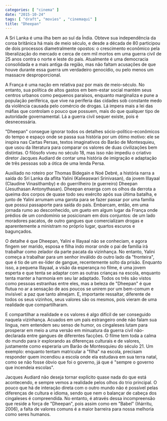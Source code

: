 ```yaml
---
categories: [ "cinema" ]
date: "2015-10-24"
tags: [ "draft", "movies" , "cinemaqui" ]
title: "Dheepan"
---
```

A Sri Lanka é uma ilha bem ao sul da Índia. Obteve sua independência
da coroa britânica há mais de meio século, e desde a década de
80 participou de dois processos diametralmente opostos: o crescimento
econômico pela liberalização do mercado e cerca de cem mil mortos em
uma guerra civil de 25 anos contra o norte e leste do país. Atualmente
é uma democracia consolidada e a mais antiga da região, mas não faltam
acusações de que houve durante essa guerra um verdadeiro genocídio,
ou pelo menos um massacre desproporcional.

A França é uma nação em relativa paz por mais de meio-século. No
entanto, sua política de altos gastos em bem-estar social mantém seus
centros urbanos como pequenos paraísos, enquanto marginaliza e pune a
população periférica, que vive na periferia das cidades sob constante
medo da violência causada pelo comércio de drogas. Lá impera mais a
lei das máfias que controlam o pouco que possuem, mais do que qualquer
tipo de autoridade governamental. Lá a guerra civil sequer existe,
pois é desnecessária.

"Dheepan" consegue ignorar todos os detalhes sócio-político-econômicos
do tempo e espaço onde se passa sua história por um ótimo motivo:
ele se inspira nas Cartas Persas, textos imaginativos do Barão de
Montesquieu, que usou da literatura para comparar os valores de duas
civilizações bem distintas. O filósofo viveu no século 18, mas isso
não impediu o criativo diretor Jacques Audiard de contar uma história
de imigração e adaptação de três pessoas sob a ótica de uma lenda
Persa.

Auxiliado no roteiro por Thomas Bidegain e Noé Debré, a história narra
a saída do Sri Lanka da aflita Yalini (Kalieaswari Srinivasan), da jovem
Illayaal (Claudine Vinasithamby) e do guerrilheiro (e guerreiro) Dheepan
(Jesuthasan Antonythasan). Dheepan enxerga com os olhos da derrota a
queima dos corpos de quase todo seu exército após sua última batalha,
e junto de Yalini arrumam uma garota para se fazer passar por uma
família que possui passaporte para saída do país. Embarcam, então,
em uma jornada rumo ao desconhecido, um gueto em algum lugar da França
onde prédios de um condomínio se posicionam em dois conjuntos: de
um lado moradores pacatos, de outro gangues que comercializam drogas
e aparentemente a ministram no próprio lugar, quartos escuros e
bagunçados.

O detalhe é que Dheepan, Yalini e Illayaal não se conheciam, e agora
fingem ser marido, esposa e filha indo morar onde o pai de família
irá trabalhar como zelador da parte pacata da vizinhança. No entanto,
Yalini começa a trabalhar para um senhor inválido do outro lado da
"fronteira", que é tio de um ex-líder de gangue, recentemente solto
da prisão. Enquanto isso, a pequena Illayaal, a visão da esperança no
filme, é uma jovem esperta e que tenta se adaptar com as outras crianças
na escola, enquanto tenta manter a harmonia em seu lar adaptado. Todos
os três são vistos como pessoas estranhas entre eles, mas a beleza de
"Dheepan" é que flutua no ar a sensação de aos poucos se unirem por um
bem-comum e invisível: a paz que tanto almejam. E, importante ressaltar,
diferente de todos os seus vizinhos, seus valores são os mesmos, pois
vieram de uma realidade que compartilharam.

E compartilhar a realidade e os valores é algo difícil de ser
conseguido naquela vizinhança. Acuados em um país estrangeiro onde
não falam sua língua, nem entendem seu senso de humor, os cingaleses
lutam para prosperar em meio a uma versão em minuatura da guerra
civil não-declarada entre gangues de diferentes facções. O filme tem
toda a calma do mundo para ir explorando as diferenças culturais e de
valores, justamente como esperaria um Barão de Montesquieu do século
21. Um exemplo: enquanto tentam matricular a "filha" na escola, precisam
responder quem incendiou a escola onde ela estudava em sua terra natal,
como se não fosse óbvio que foi o governo, já que é "sempre o governo
que incendeia escolas".

Jacques Audiard não deseja tornar explícito quase nada do que está
acontecendo, e sempre vemos a realidade pelos olhos do trio principal. O
pouco que há de interação direta com o outro mundo não é possível
pelas diferenças de cultura e idioma, sendo que nem o balançar de
cabeça dos cingaleses é compreendida. No entanto, é através dessa
incompreensão que reside a força de "Dheepan", pois assim como em
"Babel" (Iñárritu, 2006), a falta de valores comuns é a maior barreira
para nossa melhoria como seres humanos.
